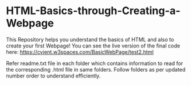 # HTML-Basics-through-Creating-a-Webpage
This Repository helps you understand the basics of HTML and also to create your first Webpage!
You can see the live version of the final code here: https://cyient.w3spaces.com/BasicWebPage/test2.html

Refer readme.txt file in each folder which contains information to read for the corresponding .html file in same folders. Follow folders as per updated number order to understand efficiently.
